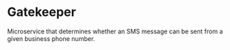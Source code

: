 # Gatekeeper
Microservice that determines whether an SMS message can be sent from a given business phone number.
